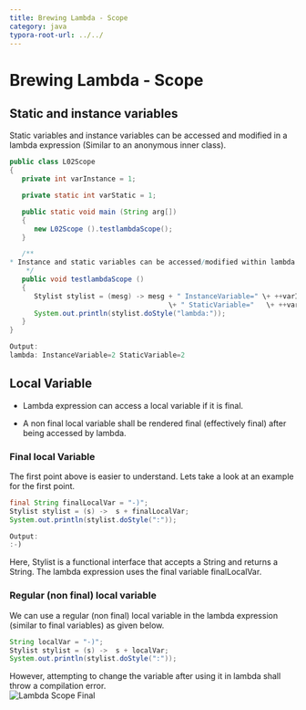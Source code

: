 ```yaml
---
title: Brewing Lambda - Scope  
category: java
typora-root-url: ../../
---
```



# Brewing Lambda - Scope  

## Static and instance variables

Static variables and instance variables can be accessed and modified in a lambda expression (Similar to an anonymous inner class).
```java
public class L02Scope  
{  
   private int varInstance = 1;  

   private static int varStatic = 1;  

   public static void main (String arg[])  
   {        
      new L02Scope ().testlambdaScope();  
   }  

   /**  
* Instance and static variables can be accessed/modified within lambda  
    */  
   public void testlambdaScope ()  
   {  
      Stylist stylist = (mesg) -> mesg + " InstanceVariable=" \+ ++varInstance   
                                       \+ " StaticVariable="   \+ ++varStatic;  
      System.out.println(stylist.doStyle("lambda:"));  
   }  
}
```
```java
Output:  
lambda: InstanceVariable=2 StaticVariable=2  

```

## Local Variable

*   Lambda expression can access a local variable if it is final.  

*   A non final local variable shall be rendered final (effectively final) after being accessed by lambda.

### Final local Variable  

The first point above is easier to understand. Lets take a look at an example for the first point.  
```java
final String finalLocalVar = "-)";  
Stylist stylist = (s) ->  s + finalLocalVar;  
System.out.println(stylist.doStyle(":"));
```
```java
Output:  
:-)
```
Here, Stylist is a functional interface that accepts a String and returns a String. The lambda expression uses the final variable finalLocalVar.  

### Regular (non final) local variable  

We can use a regular (non final) local variable in the lambda expression (similar to final variables) as given below.  
```java
String localVar = "-)";  
Stylist stylist = (s) ->  s + localVar;  
System.out.println(stylist.doStyle(":"));
```
However, attempting to change the variable after using it in lambda shall throw a compilation error.  
![Lambda Scope Final](https://blogs.oracle.com/brewing-tests/resource/images/LambdaScopeFinal.jpg)
